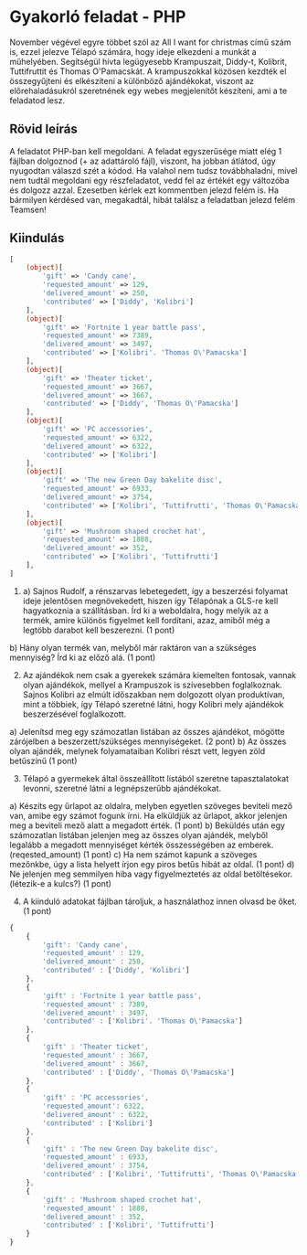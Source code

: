# Gyakorló feladat - PHP

November végével egyre többet szól az All I want for christmas című szám is, ezzel jelezve Télapó számára, hogy ideje elkezdeni a munkát a műhelyében.
Segítségül hívta legügyesebb Krampuszait, Diddy-t, Kolibrit, Tuttifruttit és Thomas O'Pamacskát.
A krampuszokkal közösen kezdték el összegyűjteni és elkészíteni a különböző ajándékokat, viszont az előrehaladásukról szeretnének egy webes megjelenítőt készíteni, ami a te feladatod lesz.

## Rövid leírás

A feladatot PHP-ban kell megoldani.
A feladat egyszerűsége miatt elég 1 fájlban dolgoznod (+ az adattároló fájl), viszont, ha jobban átlátod, úgy nyugodtan válaszd szét a kódod.
Ha valahol nem tudsz továbbhaladni, mivel nem tudtál megoldani egy részfeladatot, vedd fel az értékét egy változóba és dolgozz azzal. Ezesetben kérlek ezt kommentben jelezd felém is.
Ha bármilyen kérdésed van, megakadtál, hibát találsz a feladatban jelezd felém Teamsen!

## Kiindulás

```php
[
    (object)[
        'gift' => 'Candy cane',
        'requested_amount' => 129,
        'delivered_amount' => 250,
        'contributed' => ['Diddy', 'Kolibri']
    ],
    (object)[
        'gift' => 'Fortnite 1 year battle pass',
        'requested_amount' => 7389,
        'delivered_amount' => 3497,
        'contributed' => ['Kolibri'. 'Thomas O\'Pamacska']
    ],
    (object)[
        'gift' => 'Theater ticket',
        'requested_amount' => 3667,
        'delivered_amount' => 3667,
        'contributed' => ['Diddy', 'Thomas O\'Pamacska']
    ],
    (object)[
        'gift' => 'PC accessories',
        'requested_amount' => 6322,
        'delivered_amount' => 6322,
        'contributed' => ['Kolibri']
    ],
    (object)[
        'gift' => 'The new Green Day bakelite disc',
        'requested_amount' => 6933,
        'delivered_amount' => 3754,
        'contributed' => ['Kolibri', 'Tuttifrutti', 'Thomas O\'Pamacska']
    ],
    (object)[
        'gift' => 'Mushroom shaped crochet hat',
        'requested_amount' => 1888,
        'delivered_amount' => 352,
        'contributed' => ['Kolibri', 'Tuttifrutti']
    ],
]
```

1.  a) Sajnos Rudolf, a rénszarvas lebetegedett, így a beszerzési folyamat ideje jelentősen megnövekedett, hiszen így Télapónak a GLS-re kell hagyatkoznia a szállításban. Írd ki a weboldalra, hogy melyik az a termék, amire különös figyelmet kell fordítani, azaz, amiből még a legtöbb darabot kell beszerezni. (1 pont)

b) Hány olyan termék van, melyből már raktáron van a szükséges mennyiség? Írd ki az előző alá. (1 pont)

2. Az ajándékok nem csak a gyerekek számára kiemelten fontosak, vannak olyan ajándékok, mellyel a Krampuszok is szívesebben foglalkoznak. Sajnos Kolibri az elmúlt időszakban nem dolgozott olyan produktívan, mint a többiek, így Télapó szeretné látni, hogy Kolibri mely ajándékok beszerzésével foglalkozott.

a) Jelenítsd meg egy számozatlan listában az összes ajándékot, mögötte zárójelben a beszerzett/szükséges mennyiségeket. (2 pont)
b) Az összes olyan ajándék, melynek folyamataiban Kolibri részt vett, legyen zöld betűszínű (1 pont)

3. Télapó a gyermekek által összeállított listából szeretne tapasztalatokat levonni, szeretné látni a legnépszerűbb ajándékokat.

a) Készíts egy űrlapot az oldalra, melyben egyetlen szöveges beviteli mező van, amibe egy számot fogunk írni. Ha elküldjük az űrlapot, akkor jelenjen meg a beviteli mező alatt a megadott érték. (1 pont)
b) Beküldés után egy számozatlan listában jelenjen meg az összes olyan ajándék, melyből legalább a megadott mennyiséget kérték összességében az emberek. (reqested_amount) (1 pont)
c) Ha nem számot kapunk a szöveges mezőnkbe, úgy a lista helyett írjon egy piros betűs hibát az oldal. (1 pont)
d) Ne jelenjen meg semmilyen hiba vagy figyelmeztetés az oldal betöltésekor. (létezik-e a kulcs?) (1 pont)

4. A kiinduló adatokat fájlban tároljuk, a használathoz innen olvasd be őket. (1 pont)

```js
{
    {
        'gift': 'Candy cane',
        'requested_amount' : 129,
        'delivered_amount' : 250,
        'contributed' : ['Diddy', 'Kolibri']
    },
    {
        'gift' : 'Fortnite 1 year battle pass',
        'requested_amount' : 7389,
        'delivered_amount' : 3497,
        'contributed' : ['Kolibri'. 'Thomas O\'Pamacska']
    },
    {
        'gift' : 'Theater ticket',
        'requested_amount' : 3667,
        'delivered_amount' : 3667,
        'contributed' : ['Diddy', 'Thomas O\'Pamacska']
    },
    {
        'gift' : 'PC accessories',
        'requested_amount': 6322,
        'delivered_amount' : 6322,
        'contributed' : ['Kolibri']
    },
    {
        'gift' : 'The new Green Day bakelite disc',
        'requested_amount' : 6933,
        'delivered_amount' : 3754,
        'contributed' : ['Kolibri', 'Tuttifrutti', 'Thomas O\'Pamacska']
    },
    {
        'gift' : 'Mushroom shaped crochet hat',
        'requested_amount' : 1888,
        'delivered_amount' : 352,
        'contributed' : ['Kolibri', 'Tuttifrutti']
    }
}
```
